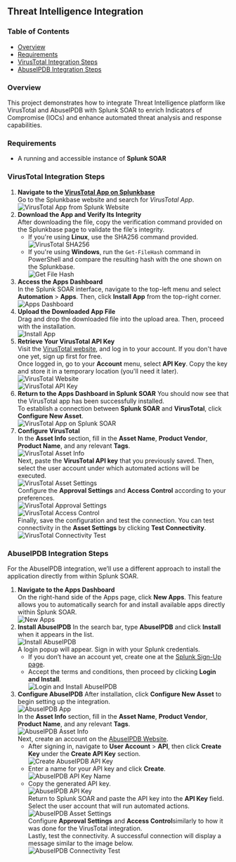 ## Threat Intelligence Integration 
### Table of Contents
- [Overview](#overview)  
- [Requirements](#requirements)  
- [VirusTotal Integration Steps](#virustotal-integration-steps)
- [AbuseIPDB Integration Steps](#abuseipdb-integration-steps) 

### Overview
This project demonstrates how to integrate Threat Intelligence platform like VirusTotal and AbuseIPDB with Splunk SOAR to enrich Indicators of Compromise (IOCs) and enhance automated threat analysis and response capabilities.  

### Requirements
- A running and accessible instance of **Splunk SOAR**

### VirusTotal Integration Steps
1. **Navigate to the [VirusTotal App on Splunkbase](https://splunkbase.splunk.com/app/5865)**  
   Go to the Splunkbase website and search for *VirusTotal App*.  
   ![VirusTotal App from Splunk Website](images/virustotal-app.png)  
2. **Download the App and Verify Its Integrity**  
   After downloading the file, copy the verification command provided on the Splunkbase page to validate the file's integrity.  
   - If you're using **Linux**, use the SHA256 command provided.  
   ![VirusTotal SHA256](images/virustotal-sha256.png)  
   - If you're using **Windows**, run the `Get-FileHash` command in PowerShell and compare the resulting hash with the one shown on the Splunkbase.  
   ![Get File Hash](images/get-filehash.png)
3. **Access the Apps Dashboard**  
   In the Splunk SOAR interface, navigate to the top-left menu and select **Automation** > **Apps**. Then, click **Install App** from the top-right corner.  
   ![Apps Dashboard](images/apps.png)  
4. **Upload the Downloaded App File**  
   Drag and drop the downloaded file into the upload area. Then, proceed with the installation.  
   ![Install App](images/install-app.png)  
5. **Retrieve Your VirusTotal API Key**  
   Visit the [VirusTotal website](https://www.virustotal.com/), and log in to your account. If you don't have one yet, sign up first for free.  
   Once logged in, go to your **Account** menu, select **API Key**. Copy the key and store it in a temporary location (you'll need it later).  
   ![VirusTotal Website](images/virustotal-web.png)  
   ![VirusTotal API Key](images/virustotal-api-key.png)  
6. **Return to the Apps Dashboard in Splunk SOAR**
   You should now see that the VirusTotal app has been successfully installed.  
   To establish a connection between **Splunk SOAR** and **VirusTotal**, click **Configure New Asset**.  
   ![VirusTotal App on Splunk SOAR](images/virustotal-app-soar.png)  
7. **Configure VirusTotal**  
   In the **Asset Info** section, fill in the **Asset Name**, **Product Vendor**, **Product Name**, and any relevant **Tags**.  
   ![VirusTotal Asset Info](images/virustotal-asset-info.png)  
   Next, paste the **VirusTotal API key** that you previously saved. Then, select the user account under which automated actions will be executed.  
   ![VirusTotal Asset Settings](images/virustotal-asset-settings.png)  
   Configure the **Approval Settings** and **Access Control** according to your preferences.  
   ![VirusTotal Approval Settings](images/virustotal-approval-settings.png)  
   ![VirusTotal Access Control](images/virustotal-access-control.png)  
   Finally, save the configuration and test the connection. You can test connectivity in the **Asset Settings** by clicking **Test Connectivity**.  
   ![VirusTotal Connectivity Test](images/virustotal-connection.png)  
   
### AbuseIPDB Integration Steps  
For the AbuseIPDB integration, we’ll use a different approach to install the application directly from within Splunk SOAR.  
1. **Navigate to the Apps Dashboard**  
   On the right-hand side of the Apps page, click **New Apps**. This feature allows you to automatically search for and install available apps directly within Splunk SOAR.  
   ![New Apps](images/new-apps.png)  
2. **Install AbuseIPDB**
   In the search bar, type **AbuseIPDB** and click **Install** when it appears in the list.  
   ![Install AbuseIPDB](images/install-abuseipdb.png)  
   A login popup will appear. Sign in with your Splunk credentials.  
   - If you don’t have an account yet, create one at the [Splunk Sign-Up page](https://www.splunk.com/en_us/form/sign-up.html).  
   - Accept the terms and conditions, then proceed by clicking **Login and Install**.  
   ![Login and Install AbuseIPDB](images/login-splunk-abuseipdb.png)  
3. **Configure AbuseIPDB**
   After installation, click **Configure New Asset** to begin setting up the integration.  
   ![AbuseIPDB App](images/abuseipdb-app.png)  
   In the **Asset Info** section, fill in the **Asset Name**, **Product Vendor**, **Product Name**, and any relevant **Tags**.  
   ![AbuseIPDB Asset Info](images/abuseipdb-asset-info.png)  
   Next, create an account on the [AbuseIPDB Website](https://www.abuseipdb.com).  
   - After signing in, navigate to **User Account** > **API**, then click **Create Key** under the **Create API Key** section.  
   ![Create AbuseIPDB API Key](images/abuseipdb-create-api-key.png)  
   - Enter a name for your API key and click **Create**.  
   ![AbuseIPDB API Key Name](images/abuseipdb-api-key-name.png)  
   - Copy the generated API key.  
   ![AbuseIPDB API Key](images/abuseipdb-api-key.png)  
   Return to Splunk SOAR and paste the API key into the **API Key** field. Select the user account that will run automated actions.  
   ![AbuseIPDB Asset Settings](images/abuseipdb-asset-settings.png)  
   Configure **Approval Settings** and **Access Control**similarly to how it was done for the VirusTotal integration.  
   Lastly, test the connectivity.  A successful connection will display a message similar to the image below.  
   ![AbuseIPDB Connectivity Test](images/abuseipdb-connection.png)  
   
   
